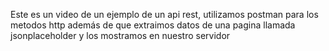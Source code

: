 Este es un video de un ejemplo de un api rest, utilizamos postman para los metodos http además de que extraimos datos de una pagina llamada jsonplaceholder y los mostramos en nuestro servidor